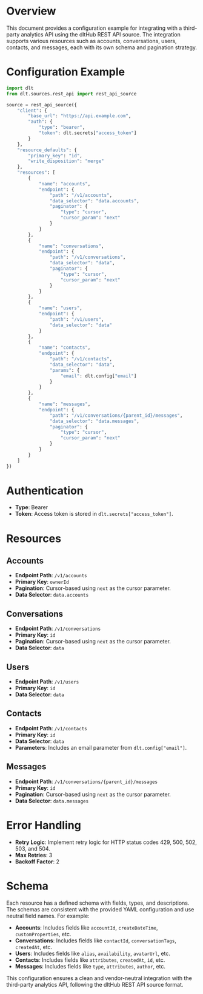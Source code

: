 # Overview

This document provides a configuration example for integrating with a third-party analytics API using the dltHub REST API source. The integration supports various resources such as accounts, conversations, users, contacts, and messages, each with its own schema and pagination strategy.

# Configuration Example

```python
import dlt
from dlt.sources.rest_api import rest_api_source

source = rest_api_source({
    "client": {
        "base_url": "https://api.example.com",
        "auth": {
            "type": "bearer",
            "token": dlt.secrets["access_token"]
        }
    },
    "resource_defaults": {
        "primary_key": "id",
        "write_disposition": "merge"
    },
    "resources": [
        {
            "name": "accounts",
            "endpoint": {
                "path": "/v1/accounts",
                "data_selector": "data.accounts",
                "paginator": {
                    "type": "cursor",
                    "cursor_param": "next"
                }
            }
        },
        {
            "name": "conversations",
            "endpoint": {
                "path": "/v1/conversations",
                "data_selector": "data",
                "paginator": {
                    "type": "cursor",
                    "cursor_param": "next"
                }
            }
        },
        {
            "name": "users",
            "endpoint": {
                "path": "/v1/users",
                "data_selector": "data"
            }
        },
        {
            "name": "contacts",
            "endpoint": {
                "path": "/v1/contacts",
                "data_selector": "data",
                "params": {
                    "email": dlt.config["email"]
                }
            }
        },
        {
            "name": "messages",
            "endpoint": {
                "path": "/v1/conversations/{parent_id}/messages",
                "data_selector": "data.messages",
                "paginator": {
                    "type": "cursor",
                    "cursor_param": "next"
                }
            }
        }
    ]
})
```

# Authentication

- **Type**: Bearer
- **Token**: Access token is stored in `dlt.secrets["access_token"]`.

# Resources

## Accounts
- **Endpoint Path**: `/v1/accounts`
- **Primary Key**: `ownerId`
- **Pagination**: Cursor-based using `next` as the cursor parameter.
- **Data Selector**: `data.accounts`

## Conversations
- **Endpoint Path**: `/v1/conversations`
- **Primary Key**: `id`
- **Pagination**: Cursor-based using `next` as the cursor parameter.
- **Data Selector**: `data`

## Users
- **Endpoint Path**: `/v1/users`
- **Primary Key**: `id`
- **Data Selector**: `data`

## Contacts
- **Endpoint Path**: `/v1/contacts`
- **Primary Key**: `id`
- **Data Selector**: `data`
- **Parameters**: Includes an email parameter from `dlt.config["email"]`.

## Messages
- **Endpoint Path**: `/v1/conversations/{parent_id}/messages`
- **Primary Key**: `id`
- **Pagination**: Cursor-based using `next` as the cursor parameter.
- **Data Selector**: `data.messages`

# Error Handling

- **Retry Logic**: Implement retry logic for HTTP status codes 429, 500, 502, 503, and 504.
- **Max Retries**: 3
- **Backoff Factor**: 2

# Schema

Each resource has a defined schema with fields, types, and descriptions. The schemas are consistent with the provided YAML configuration and use neutral field names. For example:

- **Accounts**: Includes fields like `accountId`, `createDateTime`, `customProperties`, etc.
- **Conversations**: Includes fields like `contactId`, `conversationTags`, `createdAt`, etc.
- **Users**: Includes fields like `alias`, `availability`, `avatarUrl`, etc.
- **Contacts**: Includes fields like `attributes`, `createdAt`, `id`, etc.
- **Messages**: Includes fields like `type`, `attributes`, `author`, etc.

This configuration ensures a clean and vendor-neutral integration with the third-party analytics API, following the dltHub REST API source format.